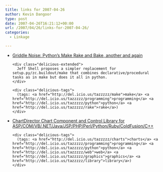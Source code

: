 ```yaml
---
title: links for 2007-04-26
author: Kevin Dangoor
type: post
date: 2007-04-26T16:21:12+00:00
url: /2007/04/26/links-for-2007-04-26/
categories:
  - Linkage

---
```

<ul class="delicious">
  <li>
    <div class="delicious-link">
      <a href="http://griddlenoise.blogspot.com/2007/04/pythons-make-rake-and-bake-another-and.html">Griddle Noise: Python&#8217;s Make Rake and Bake, another and again</a>
    </div>
    
    <div class="delicious-extended">
      Jeff Shell proposes a simpler replacement for setup.py/zc.buildout/make that combines declarative/procedural tasks as in make but does it all in python.
    </div>
    
    <div class="delicious-tags">
      (tags: <a href="http://del.icio.us/tazzzzz/make">make</a> <a href="http://del.icio.us/tazzzzz/programming">programming</a> <a href="http://del.icio.us/tazzzzz/python">python</a> <a href="http://del.icio.us/tazzzzz/rake">rake</a>)
    </div>
  </li>
  
  <li>
    <div class="delicious-link">
      <a href="http://www.advsofteng.com/">ChartDirector Chart Component and Control Library for ASP/COM/VB/.NET/Java/JSP/PHP/Perl/Python/Ruby/ColdFusion/C++</a>
    </div>
    
    <div class="delicious-tags">
      (tags: <a href="http://del.icio.us/tazzzzz/charts">charts</a> <a href="http://del.icio.us/tazzzzz/programming">programming</a> <a href="http://del.icio.us/tazzzzz/python">python</a> <a href="http://del.icio.us/tazzzzz/web">web</a> <a href="http://del.icio.us/tazzzzz/graphics">graphics</a> <a href="http://del.icio.us/tazzzzz/library">library</a>)
    </div>
  </li>
</ul>